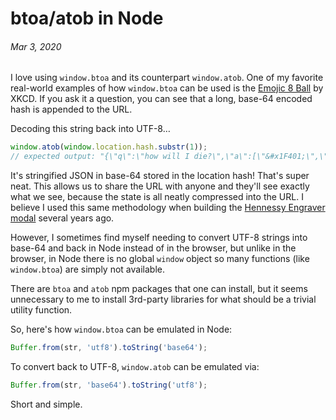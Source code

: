 # btoa/atob in Node
###### Mar 3, 2020

I love using `window.btoa` and its counterpart `window.atob`. One of my favorite real-world examples of how `window.btoa` can be used is the [Emojic 8 Ball](https://xkcd.com/1525/) by XKCD. If you ask it a question, you can see that a long, base-64 encoded hash is appended to the URL.

Decoding this string back into UTF-8…

```js
window.atob(window.location.hash.substr(1));
// expected output: "{\"q\":\"how will I die?\",\"a\":[\"&#x1F401;\",\"&#x1F4BA;\"]}"
```

It's stringified JSON in base-64 stored in the location hash! That's super neat. This allows us to share the URL with anyone and they'll see exactly what we see, because the state is all neatly compressed into the URL. I believe I used this same methodology when building the [Hennessy Engraver modal](/hennessy/#engraver) several years ago.

However, I sometimes find myself needing to convert UTF-8 strings into base-64 and back in Node instead of in the browser, but unlike in the browser, in Node there is no global `window` object so many functions (like `window.btoa`) are simply not available.

There are `btoa` and `atob` npm packages that one can install, but it seems unnecessary to me to install 3rd-party libraries for what should be a trivial utility function.

So, here's how `window.btoa` can be emulated in Node:

```js
Buffer.from(str, 'utf8').toString('base64');
```

To convert back to UTF-8, `window.atob` can be emulated via:

```js
Buffer.from(str, 'base64').toString('utf8');
```

Short and simple.
